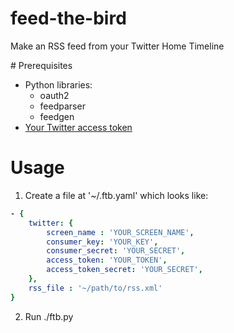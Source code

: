 # feed-the-bird

Make an RSS feed from your Twitter Home Timeline

# Prerequisites

- Python libraries:
    - oauth2
    - feedparser
    - feedgen
- [Your Twitter access token](https://dev.twitter.com/oauth/overview/application-owner-access-tokens)

# Usage

1. Create a file at '~/.ftb.yaml' which looks like:

``` yaml
- {
    twitter: {
        screen_name : 'YOUR_SCREEN_NAME',
        consumer_key: 'YOUR_KEY',
        consumer_secret: 'YOUR_SECRET',
        access_token: 'YOUR_TOKEN',
        access_token_secret: 'YOUR_SECRET',
    },
    rss_file : '~/path/to/rss.xml'
}
```

2. Run ./ftb.py
